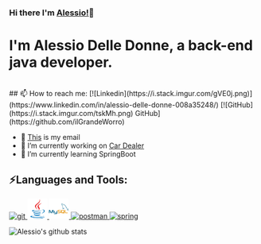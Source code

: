 
### Hi there I'm [Alessio!](https://www.linkedin.com/in/alessio-delle-donne-008a35248/)👋
<h1 align="ledt">I'm Alessio Delle Donne, a back-end java developer.</h1><br>
## 📫 How to reach me: 
[![Linkedin](https://i.stack.imgur.com/gVE0j.png)](https://www.linkedin.com/in/alessio-delle-donne-008a35248/) [![GitHub](https://i.stack.imgur.com/tskMh.png) GitHub](https://github.com/ilGrandeWorro) 

- 📧 [This](alessiodelledonne@gmail.com) is my email
- 🔭 I’m currently working on [Car Dealer](https://github.com/develhope/Java23-Team2-Dealer)
- 🌱 I’m currently learning SpringBoot
 <h2 align="left">⚡Languages and Tools:</h2>
<p align="left"> <a href="https://git-scm.com/" target="_blank" rel="noreferrer"> <img src="https://www.vectorlogo.zone/logos/git-scm/git-scm-icon.svg" alt="git" width="40" height="40"/> </a> <a href="https://www.java.com" target="_blank" rel="noreferrer"> <img src="https://raw.githubusercontent.com/devicons/devicon/master/icons/java/java-original.svg" alt="java" width="40" height="40"/> </a> <a href="https://www.mysql.com/" target="_blank" rel="noreferrer"> <img src="https://raw.githubusercontent.com/devicons/devicon/master/icons/mysql/mysql-original-wordmark.svg" alt="mysql" width="40" height="40"/> </a> <a href="https://postman.com" target="_blank" rel="noreferrer"> <img src="https://www.vectorlogo.zone/logos/getpostman/getpostman-icon.svg" alt="postman" width="40" height="40"/> </a> <a href="https://spring.io/" target="_blank" rel="noreferrer"> <img src="https://www.vectorlogo.zone/logos/springio/springio-icon.svg" alt="spring" width="40" height="40"/> </a> </p>


![Alessio's github stats](https://github-readme-stats.vercel.app/api?username=IlGrandeWorro&show_icons=true&theme=dark)
